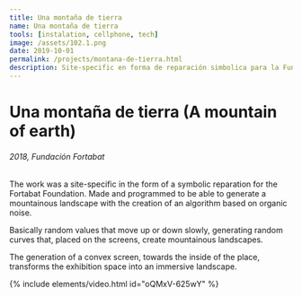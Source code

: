 ```yaml
---
title: Una montaña de tierra
name: Una montaña de tierra
tools: [instalation, cellphone, tech]
image: /assets/102.1.png
date: 2019-10-01
permalink: /projects/montana-de-tierra.html
description: Site-specific en forma de reparación simbolica para la Fundación Fortabat. Realizada para poder generar un paisaje montañoso con la creación de un algoritmo basado en ruido orgánico.
---
```


# Una montaña de tierra (A mountain of earth)

###### 2018, Fundación Fortabat

The work was a site-specific in the form of a symbolic reparation for the Fortabat Foundation. Made and programmed to be able to generate a mountainous landscape with the creation of an algorithm based on organic noise.

Basically random values that move up or down slowly, generating random curves that, placed on the screens, create mountainous landscapes.

The generation of a convex screen, towards the inside of the place, transforms the exhibition space into an immersive landscape.

{% include elements/video.html id="oQMxV-625wY" %}
